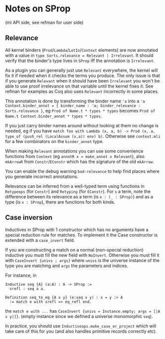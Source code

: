 # Notes on SProp

(ml API side, see refman for user side)

## Relevance

All kernel binders (`Prod`/`Lambda`/`LetIn`/`Context` elements) are
now annotated with a value in `type Sorts.relevance = Relevant |
Irrelevant`. It should verify that the binder's type lives in `SProp`
iff the annotation is `Irrelevant`.

As a plugin you can generally just use `Relevant` everywhere, the
kernel will fix it if needed when it checks the terms you produce. The
only issue is that if you generate `Relevant` when it should have been
`Irrelevant` you won't be able to use proof irrelevance on that
variable until the kernel fixes it. See refman for examples as Coq
also uses `Relevant` incorrectly in some places.

This annotation is done by transforming the binder name `'a` into a
`'a Context.binder_annot = { binder_name : 'a; binder_relevance :
Sorts.relevance }`, eg `Prod of Name.t * types * types` becomes `Prod
of Name.t Context.binder_annot * types * types`.

If you just carry binder names around without looking at them no
change is needed, eg if you have `match foo with Lambda (x, a, b) ->
Prod (x, a, type_of (push_rel (LocalAssum (x,a)) env) b)`. Otherwise
see `context.mli` for a few combinators on the `binder_annot` type.

When making `Relevant` annotations you can use some convenience
functions from `Context` (eg `annotR x = make_annot x Relevant`), also
`mkArrowR` from `Constr`/`EConstr` which has the signature of the old
`mkArrow`.

You can enable the debug warning `bad-relevance` to help find places
where you generate incorrect annotations.

Relevance can be inferred from a well-typed term using functions in
`Retypeops` (for `Constr`) and `Retyping` (for `EConstr`). For `x` a
term, note the difference between its relevance as a term (is `x :
(_ : SProp)`) and as a type (is `x : SProp`), there are functions for
both kinds.

## Case inversion

Inductives in SProp with 1 constructor which has no arguments have a
special reduction rule for matches. To implement it the Case
constructor is extended with a `case_invert` field.

If you are constructing a match on a normal (non-special reduction)
inductive you must fill the new field with `NoInvert`. Otherwise you
must fill it with `CaseInvert {univs ; args}` where `univs` is the
universe instance of the type you are matching and `args` the
parameters and indices.

For instance, in

~~~coq
Inductive seq {A} (a:A) : A -> SProp :=
  srefl : seq a a.

Definition seq_to_eq {A x y} (e:seq x y) : x = y :> A
  := match e with srefl => eq_refl end.
~~~

the `match e with ...` has `CaseInvert {univs = Instance.empty; args = [|A x y|]}`.
(empty instance since we defined a universe monomorphic `seq`).

In practice, you should use `Inductiveops.make_case_or_project` which
will take care of this for you (and also handles primitive records
correctly etc).
